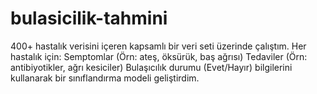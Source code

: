 # bulasicilik-tahmini
400+ hastalık verisini içeren kapsamlı bir veri seti üzerinde çalıştım. Her hastalık için:  Semptomlar (Örn: ateş, öksürük, baş ağrısı)  Tedaviler (Örn: antibiyotikler, ağrı kesiciler)  Bulaşıcılık durumu (Evet/Hayır) bilgilerini kullanarak bir sınıflandırma modeli geliştirdim.
